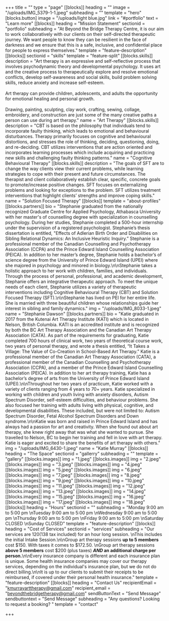 +++
title = ""
type = "page"
[[blocks]]
heading = ""
image = "/uploads/IMG_5379-1-1.jpeg"
subheading = ""
template = "hero"
[blocks.button]
image = "/uploads/light blue.jpg"
link = "#portfolio"
text = "Learn more"
[[blocks]]
heading = "Mission Statement"
sectionid = "portfolio"
subheading = "At Beyond the Bridge Therapy Centre, it is our aim to work collaboratively with our clients on their self-directed therapeutic journey. We want people to know they can be resilient in the face of darkness and we ensure that this is a safe, inclusive, and confidential place for people to express themselves."
template = "feature-description"
[[blocks]]
sectionid = "skills"
template = "feature-split"
[[blocks.skills]]
description = "Art therapy is an expressive and self-reflective process that involves psychodynamic theory and developmental psychology. It uses art and the creative process to therapeutically explore and resolve emotional conflicts, develop self-awareness and social skills, build problem solving skills, reduce anxiety and increase self-esteem. <br/><br/> Art therapy can provide children, adolescents, and adults the opportunity for emotional healing and personal growth. <br/> <br/> Drawing, painting, sculpting, clay work, crafting, sewing, collage, embroidery, and construction are just some of the many creative paths a person can use during art therapy."
name = "Art Therapy"
[[blocks.skills]]
description = "CBT is based on the philosophy that individuals tend to incorporate faulty thinking, which leads to emotional and behavioural disturbances. Therapy primarily focuses on cognitive and behavioural distortions, and stresses the role of thinking, deciding, questioning, doing, and re-deciding. CBT utilizes interventions that are action oriented and incorporates learning processes which include acquiring and practicing new skills and challenging faulty thinking patterns."
name = "Cognitive Behavioural Therapy"
[[blocks.skills]]
description = "The goals of SFT are to change the way clients view their current problems, while learning strategies to cope with their present and future circumstances. The therapist and client collaboratively establish clear, specific, concrete goals to promote/increase positive changes. SFT focuses on externalizing problems and looking for exceptions to the problem. SFT utilizes treatment interventions that highlight clients’ strengths and improve coping skills."
name = "Solution Focused Therapy"
[[blocks]]
template = "about-profiles"
[[blocks.partners]]
bio = "Stephanie graduated from the nationally recognized Graduate Centre for Applied Psychology, Athabasca University with her master's of counselling degree with specialization in counselling psychology. During her studies, Stephanie completed a 500-hour internship under the supervision of a registered psychologist. Stephanie’s thesis dissertation is entitled, \"Effects of Adlerian Birth Order and Disabilities on Sibling Relational Dynamics: An Inclusive Heuristic Inquiry.” Stephanie is a professional member of the Canadian Counselling and Psychotherapy Association (CCPA) and the Prince Edward Island Counselling Association (PEICA). In addition to her master’s degree, Stephanie holds a bachelor’s of science degree from the University of Prince Edward Island (UPEI) where she majored in psychology and minored in biology.\n\nStephanie takes a holistic approach to her work with children, families, and individuals. Through the process of personal, professional, and academic development, Stephanie offers an integrative therapeutic approach. To meet the unique needs of each client, Stephanie utilizes a variety of therapeutic interventions including Cognitive Behavioural Therapy (CBT) and Solution Focused Therapy (SFT).\n\nStephanie has lived on PEI for her entire life. She is married with three beautiful children whose relationships guide her interest in sibling and family dynamics."
img = "/uploads/IMG_8033-1.jpeg"
name = "Stephanie Dawson"
[[blocks.partners]]
bio = "Katie graduated in 2017 from the Kutenai Art Therapy Institute (KATI) which is located in Nelson, British Columbia. KATI is an accredited institute and is recognized by both the BC Art Therapy Association and the Canadian Art Therapy Association (CATA). As part of the requirements for graduating, Katie completed 700 hours of clinical work, two years of theoretical course work, two years of personal therapy, and wrote a thesis entitled, “It Takes a Village: The Value of Co-Creation in School-Based Art Therapy.” Katie is a professional member of the Canadian Art Therapy Association (CATA), a professional member of the Canadian Counselling and Psychotherapy Association (CCPA), and a member of the Prince Edward Island Counselling Association (PEICA). In addition to her art therapy training, Katie has a bachelor’s degree of arts from the University of Prince Edward Island (UPEI).\n\nThroughout her two years of practicum, Katie worked with a variety of clients ranging from 4 years to 70+ years. Katie specialized in working with children and youth living with anxiety disorders, Autism Spectrum Disorder, self-esteem difficulties, and behaviour problems. She also focused her training with adults living with physical, cognitive, and developmental disabilities. These included, but were not limited to: Autism Spectrum Disorder, Fetal Alcohol Spectrum Disorders and Down syndrome.\n\nKatie was born and raised in Prince Edward Island and has always had a passion for art and creativity. When she found out about art therapy, she knew right away that was what she wanted to pursue. She travelled to Nelson, BC to begin her training and fell in love with art therapy. Katie is eager and excited to share the benefits of art therapy with others."
img = "/uploads/IMG_6430-1.jpeg"
name = "Katie Murray"
[[blocks]]
heading = "The Space"
sectionid = "gallerry"
subheading = ""
template = "gallery"
[[blocks.images]]
img = "1.jpeg"
[[blocks.images]]
img = "2.jpeg"
[[blocks.images]]
img = "3.jpeg"
[[blocks.images]]
img = "4.jpeg"
[[blocks.images]]
img = "5.jpeg"
[[blocks.images]]
img = "6.jpeg"
[[blocks.images]]
img = "7.jpeg"
[[blocks.images]]
img = "8.jpeg"
[[blocks.images]]
img = "9.jpeg"
[[blocks.images]]
img = "10.jpeg"
[[blocks.images]]
img = "11.jpeg"
[[blocks.images]]
img = "12.jpeg"
[[blocks.images]]
img = "13.jpeg"
[[blocks.images]]
img = "14.jpeg"
[[blocks.images]]
img = "15.jpeg"
[[blocks.images]]
img = "16.jpeg"
[[blocks.images]]
img = "17.jpeg"
[[blocks.images]]
img = "18.jpeg"
[[blocks]]
heading = "Hours"
sectionid = ""
subheading = "Monday              9:00 am to 5:00 pm  \nTuesday              9:00 am to 5:00 pm  \nWednesday        9:00 am to 5:00 pm  \nThursday            9:00 am to 5:00 pm  \nFriday                 9:00 am to 5:00 pm  \nSaturday                     CLOSED  \nSunday                       CLOSED"
template = "feature-description"
[[blocks]]
heading = "Cost of Services"
sectionid = "services"
subheading = "Our services are $120 ($138 tax included) for an hour long session.  \nThis includes the initial Intake Session.\n\nGroup art therapy sessions **up to 5 members** cost $150. With taxes it comes to $172.50.  \nGroup art therapy sessions **above 5 members** cost $200 (plus taxes) **_AND_ an additional charge per person.**\n\nEvery insurance company is different and each insurance plan is unique. Some health insurance companies may cover our therapy services, depending on the individual's insurance plan, but we do not do direct billing.\n\nIt is up to our clients to submit their receipts to be reimbursed, if covered under their personal health insurance."
template = "feature-description"
[[blocks]]
heading = "Contact Us"
recipientEmail = "kmurrayarttherapy@gmail.com"
recipient_email = "beyondthebridgetherapy@gmail.com"
sendButtonText = "Send Message"
sendbuttontext = "Send Message"
subheading = "Any questions? Looking to request a booking? "
template = "contact"

+++
